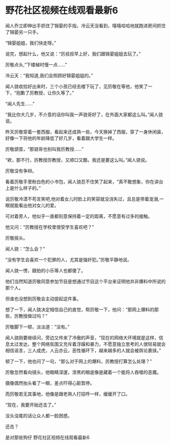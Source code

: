 # 野花社区视频在线观看最新6


闻人乔立即伸出手抓住了锦晏的手指，冷云天没看到，嘻嘻哈哈地就跑进房间抓住了锦晏另一只手。

“锦晏姐姐，我们快走呀。”

说完，想起什么，他又说：“厉叔叔早上好，我们跟锦晏姐姐去玩了。”

厉敬点头,“下楼梯时慢一点……”

冷云天：“我知道,我们会照顾好锦晏姐姐的。”

闻人骁收拾好出来时，三个小孩已经去楼下玩了，见厉敬在等他，他笑了一下，“抱歉了厉教授，让你久等了。”

“闻人先生……”

“我比你大几岁，不介意的话你叫我一声骁哥好了，在外面大家都这么叫。”闻人骁说。

昨天厉敬穿着一套西服，看起来还成熟一些，今天换掉了西服，穿了一身休闲装，好像一下将他的年龄降低了好几岁，看着跟大学生一样。

厉敬颌首，“那骁哥也别叫我厉教授……”

“欸，那不行，厉教授厉教授，又顺口又酷，我还是要这么叫。”闻人骁说。

厉敬没有争辩。

看着厉敬手里粉白色的小书包，闻人骁忍不住笑了起来，“真不敢想象，你在讲台上是什么样子的。”

说厉敬冷漠不苟言笑吧,他对着女儿时脸上的笑容就没消失过，且总是带着宠溺,一眼就能看出他对女儿的爱。

可对着旁人，他似乎一直都刻意保持着一定的距离，不愿意有过多的接触。

他又问：“厉教授在学校里很受学生喜欢吧？”

厉敬摇头。

闻人骁：“怎么会？”

“没有学生会喜欢一个犯罪的人，尤其是强奸犯。”厉敬平静地说。

闻人骁一愣，跟拍的小乐等人也都傻了。

他们当然知道厉敬同意参加节目是想通过节目这个平台来证明他并非爆料中所说的那个人。

但谁也没想到厉敬会主动提起这件事。

想了一下，闻人骁决定相信自己的直觉，帮厉敬一下，他问：“那网上爆料的那些，厉教授做过吗？”

厉敬脚下一顿，淡淡道：“没有。”

闻人骁刚要继续问，旁边又传来了冷傲的声音，“现在的网络大环境就是这样，信息太过发达，整个网络氛围又充斥着浮躁和暴力，不愿意独立思考的人很轻易就会相信谣言，三人成虎，人云亦云，恶性循环下，越来越多的人就会被舆论裹挟。”

顿了一下，他也问了一句，“那么对于网上的爆料，厉教授打算怎么处理？”

厉敬忽然看向镜头，他眼睛深邃，漆黑的眼底像是藏着一个能将人吞噬的恶魔。

摄像偶然抬头看了一眼，差点吓得心脏暂停。

而厉敬若无其事地，他像是跟老熟人打招呼一样，缓缓开了口。

“现在，我要开始还击了。”

没头没尾的话让众人都一脸困惑。

还击？

是对那些狗仔
野花社区视频在线观看最新6
